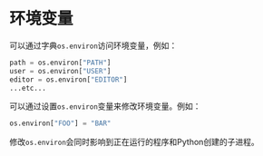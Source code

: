 # 环境变量
可以通过字典``os.environ``访问环境变量，例如：
```python
path = os.environ["PATH"]
user = os.environ["USER"]
editor = os.environ["EDITOR"]
...etc...
```
可以通过设置``os.environ``变量来修改环境变量。例如：
```python
os.environ["FOO"] = "BAR"
```
修改``os.environ``会同时影响到正在运行的程序和Python创建的子进程。